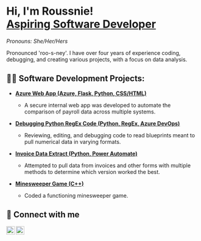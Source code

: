 <h1>Hi, I'm Roussnie! <br/>
  <a href="https://github.com/roussniee">Aspiring Software Developer</a>    
</h1>
  <p><i>Pronouns: She/Her/Hers</i></p>
  <p>Pronounced 'roo-s-ney'. I have over four years of experience coding, debugging, and creating various projects, with a focus on data analysis.</p>

<h2>👨‍💻 Software Development Projects:</h2>


- <b>[Azure Web App (Azure, Flask, Python, CSS/HTML)](https://github.com/roussniee/AzureWebApp)</b>
  - A secure internal web app was developed to automate the comparison of payroll data across multiple systems.

- <b>[Debugging Python RegEx Code (Python, RegEx, Azure DevOps)](https://github.com/roussniee/URL)</b>
  - Reviewing, editing, and debugging code to read blueprints meant to pull numerical data in varying formats.
    
- <b>[Invoice Data Extract (Python, Power Automate)](https://github.com/roussniee/URL)</b>
  - Attempted to pull data from invoices and other forms with multiple methods to determine which version worked the best.

- <b>[Minesweeper Game (C++)](https://github.com/roussniee/URL)</b>
  - Coded a functioning minesweeper game.

<!--
<h2>👨‍💻 Data Analysis Projects:</h2>

- <b>[Company Metrics Report (R, SQL, Excel)](https://github.com/roussniee/URL)</b>
  - Running various reports meant to track key company metrics such as revenue, fleet size, market trends, etc.

- <b>[Work in Progress Report (Power BI, PowerApps)](https://github.com/roussniee/URL)</b>
  - Track monthly project control progress.

- <b>[Software Request PowerApp (PowerApps, Power Automate, Azure Active Directory)](https://github.com/roussniee/URL)</b>
  - PowerApp request form to replace a cumbersome Word document.

- <b>[CRM Status Flows (Power Automate, CRM)](https://github.com/roussniee/URL)</b>
  - Various flows to track sales statuses in the CRM system.

- <b>[Vessel Lifetime Value Report (Power BI, SQL)](https://github.com/roussniee/URL)</b>
  - Report to display vessel lifetime value to support strategic decision making.

- <b>[Intercompany Wire Transfer Form (PowerApps, Power Automate, SharePoint)](https://github.com/roussniee/URL)</b>
  - Revamping and conducting user testing for a wire transfer request PowerApp.
-->

<h2> 🤳 Connect with me</h2>

[<img align="left" alt="Connect with Roussnie on LinkedIn" width="22px" src="https://upload.wikimedia.org/wikipedia/commons/c/ca/LinkedIn_logo_initials.png"/>][linkedin]
[<img align="left" alt="Email Roussnie" width="22px" src="https://upload.wikimedia.org/wikipedia/commons/4/4e/Gmail_Icon.png"/>][email]

[linkedin]: https://linkedin.com/in/roussnie-petit-frere
[email]: mailto:roussniepf@gmail.com

<!--
**roussniee/roussniee** is a ✨ _special_ ✨ repository because its `README.md` (this file) appears on your GitHub profile.

Here are some ideas to get you started:

- 🔭 I’m currently working on ...
- 🌱 I’m currently learning ...
- 👯 I’m looking to collaborate on ...
- 🤔 I’m looking for help with ...
- 💬 Ask me about ...
- 📫 How to reach me: ...
- 😄 Pronouns: ...
- ⚡ Fun fact: ...
-->
